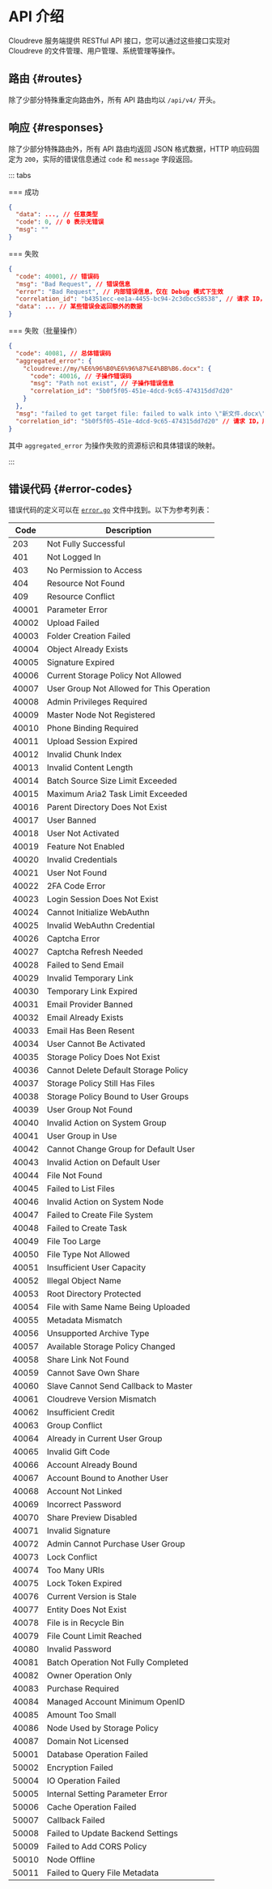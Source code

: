 # API 介绍

Cloudreve 服务端提供 RESTful API 接口，您可以通过这些接口实现对 Cloudreve 的文件管理、用户管理、系统管理等操作。

## 路由 {#routes}

除了少部分特殊重定向路由外，所有 API 路由均以 `/api/v4/` 开头。

## 响应 {#responses}

除了少部分特殊路由外，所有 API 路由均返回 JSON 格式数据，HTTP 响应码固定为 `200`，实际的错误信息通过 `code` 和 `message` 字段返回。

::: tabs

=== 成功

```json
{
  "data": ..., // 任意类型
  "code": 0, // 0 表示无错误
  "msg": ""
}
```

=== 失败

```json
{
  "code": 40001, // 错误码
  "msg": "Bad Request", // 错误信息
  "error": "Bad Request", // 内部错误信息，仅在 Debug 模式下生效
  "correlation_id": "b4351ecc-ee1a-4455-bc94-2c3dbcc58538", // 请求 ID，用于关联日志排查问题
  "data": ... // 某些错误会返回额外的数据
}
```

=== 失败（批量操作）

```json
{
  "code": 40081, // 总体错误码
  "aggregated_error": {
    "cloudreve://my/%E6%96%B0%E6%96%87%E4%BB%B6.docx": {
      "code": 40016, // 子操作错误码
      "msg": "Path not exist", // 子操作错误信息
      "correlation_id": "5b0f5f05-451e-4dcd-9c65-474315dd7d20"
    }
  },
  "msg": "failed to get target file: failed to walk into \"新文件.docx\": Path not exist: ent: file not found", // 总体错误信息
  "correlation_id": "5b0f5f05-451e-4dcd-9c65-474315dd7d20" // 请求 ID，用于关联日志排查问题
}
```

其中 `aggregated_error` 为操作失败的资源标识和具体错误的映射。

:::

## 错误代码 {#error-codes}

错误代码的定义可以在 [`error.go`](https://github.com/cloudreve/Cloudreve/blob/master/pkg/serializer/error.go) 文件中找到。以下为参考列表：

| Code  | Description                               |
| ----- | ----------------------------------------- |
| 203   | Not Fully Successful                      |
| 401   | Not Logged In                             |
| 403   | No Permission to Access                   |
| 404   | Resource Not Found                        |
| 409   | Resource Conflict                         |
| 40001 | Parameter Error                           |
| 40002 | Upload Failed                             |
| 40003 | Folder Creation Failed                    |
| 40004 | Object Already Exists                     |
| 40005 | Signature Expired                         |
| 40006 | Current Storage Policy Not Allowed        |
| 40007 | User Group Not Allowed for This Operation |
| 40008 | Admin Privileges Required                 |
| 40009 | Master Node Not Registered                |
| 40010 | Phone Binding Required                    |
| 40011 | Upload Session Expired                    |
| 40012 | Invalid Chunk Index                       |
| 40013 | Invalid Content Length                    |
| 40014 | Batch Source Size Limit Exceeded          |
| 40015 | Maximum Aria2 Task Limit Exceeded         |
| 40016 | Parent Directory Does Not Exist           |
| 40017 | User Banned                               |
| 40018 | User Not Activated                        |
| 40019 | Feature Not Enabled                       |
| 40020 | Invalid Credentials                       |
| 40021 | User Not Found                            |
| 40022 | 2FA Code Error                            |
| 40023 | Login Session Does Not Exist              |
| 40024 | Cannot Initialize WebAuthn                |
| 40025 | Invalid WebAuthn Credential               |
| 40026 | Captcha Error                             |
| 40027 | Captcha Refresh Needed                    |
| 40028 | Failed to Send Email                      |
| 40029 | Invalid Temporary Link                    |
| 40030 | Temporary Link Expired                    |
| 40031 | Email Provider Banned                     |
| 40032 | Email Already Exists                      |
| 40033 | Email Has Been Resent                     |
| 40034 | User Cannot Be Activated                  |
| 40035 | Storage Policy Does Not Exist             |
| 40036 | Cannot Delete Default Storage Policy      |
| 40037 | Storage Policy Still Has Files            |
| 40038 | Storage Policy Bound to User Groups       |
| 40039 | User Group Not Found                      |
| 40040 | Invalid Action on System Group            |
| 40041 | User Group in Use                         |
| 40042 | Cannot Change Group for Default User      |
| 40043 | Invalid Action on Default User            |
| 40044 | File Not Found                            |
| 40045 | Failed to List Files                      |
| 40046 | Invalid Action on System Node             |
| 40047 | Failed to Create File System              |
| 40048 | Failed to Create Task                     |
| 40049 | File Too Large                            |
| 40050 | File Type Not Allowed                     |
| 40051 | Insufficient User Capacity                |
| 40052 | Illegal Object Name                       |
| 40053 | Root Directory Protected                  |
| 40054 | File with Same Name Being Uploaded        |
| 40055 | Metadata Mismatch                         |
| 40056 | Unsupported Archive Type                  |
| 40057 | Available Storage Policy Changed          |
| 40058 | Share Link Not Found                      |
| 40059 | Cannot Save Own Share                     |
| 40060 | Slave Cannot Send Callback to Master      |
| 40061 | Cloudreve Version Mismatch                |
| 40062 | Insufficient Credit                       |
| 40063 | Group Conflict                            |
| 40064 | Already in Current User Group             |
| 40065 | Invalid Gift Code                         |
| 40066 | Account Already Bound                     |
| 40067 | Account Bound to Another User             |
| 40068 | Account Not Linked                        |
| 40069 | Incorrect Password                        |
| 40070 | Share Preview Disabled                    |
| 40071 | Invalid Signature                         |
| 40072 | Admin Cannot Purchase User Group          |
| 40073 | Lock Conflict                             |
| 40074 | Too Many URIs                             |
| 40075 | Lock Token Expired                        |
| 40076 | Current Version is Stale                  |
| 40077 | Entity Does Not Exist                     |
| 40078 | File is in Recycle Bin                    |
| 40079 | File Count Limit Reached                  |
| 40080 | Invalid Password                          |
| 40081 | Batch Operation Not Fully Completed       |
| 40082 | Owner Operation Only                      |
| 40083 | Purchase Required                         |
| 40084 | Managed Account Minimum OpenID            |
| 40085 | Amount Too Small                          |
| 40086 | Node Used by Storage Policy               |
| 40087 | Domain Not Licensed                       |
| 50001 | Database Operation Failed                 |
| 50002 | Encryption Failed                         |
| 50004 | IO Operation Failed                       |
| 50005 | Internal Setting Parameter Error          |
| 50006 | Cache Operation Failed                    |
| 50007 | Callback Failed                           |
| 50008 | Failed to Update Backend Settings         |
| 50009 | Failed to Add CORS Policy                 |
| 50010 | Node Offline                              |
| 50011 | Failed to Query File Metadata             |
